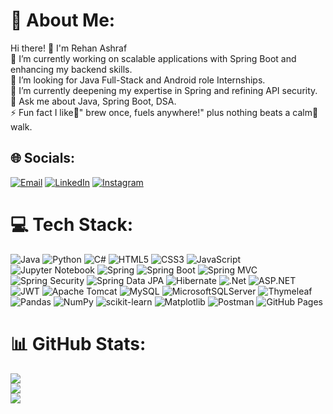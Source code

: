 # 💫 About Me:
Hi there! 👋 I'm Rehan Ashraf<br>🔭 I’m currently working on scalable applications with Spring Boot and enhancing my backend skills.<br>👯 I’m looking for Java Full-Stack and Android role Internships.<br>🌱 I’m currently deepening my expertise in Spring and refining API security.<br>💬 Ask me about Java, Spring Boot, DSA. <br>⚡ Fun fact I like🍵" brew once, fuels anywhere!" plus nothing beats a calm🌙walk. <br>   


## 🌐 Socials:
[![Email](https://img.shields.io/badge/Email-%23D14836.svg?logo=gmail&logoColor=white)](mailto:ashrafrehan543@gmail.com)
[![LinkedIn](https://img.shields.io/badge/LinkedIn-%230077B5.svg?logo=linkedin&logoColor=white)](https://linkedin.com/in/https://www.linkedin.com/in/naher-farhsa) 
[![Instagram](https://img.shields.io/badge/Instagram-%23E4405F.svg?logo=Instagram&logoColor=white)](https://instagram.com/https://www.instagram.com/naher_farhsa) 

# 💻 Tech Stack:
![Java](https://img.shields.io/badge/java-%23ED8B00.svg?logo=openjdk&logoColor=white) 
![Python](https://img.shields.io/badge/python-3670A0?logo=python&logoColor=ffdd54) 
![C#](https://img.shields.io/badge/c%23-%23239120.svg?logo=csharp&logoColor=white) 
![HTML5](https://img.shields.io/badge/html5-%23E34F26.svg?logo=html5&logoColor=white) 
![CSS3](https://img.shields.io/badge/css3-%231572B6.svg?logo=css3&logoColor=white) 
![JavaScript](https://img.shields.io/badge/javascript-%23323330.svg?logo=javascript&logoColor=%23F7DF1E) 
![Jupyter Notebook](https://img.shields.io/badge/Jupyter%20Notebook-F37626?logo=jupyter&logoColor=white)
![Spring](https://img.shields.io/badge/spring-%236DB33F.svg?logo=spring&logoColor=white) 
![Spring Boot](https://img.shields.io/badge/springboot-%236DB33F.svg?logo=springboot&logoColor=white) 
![Spring MVC](https://img.shields.io/badge/Spring%20MVC-6DB33F?logo=spring&logoColor=white) 
![Spring Security](https://img.shields.io/badge/Spring%20Security-6DB33F?logo=springsecurity&logoColor=white) 
![Spring Data JPA](https://img.shields.io/badge/Spring%20Data%20JPA-6DB33F?logo=spring&logoColor=white) 
![Hibernate](https://img.shields.io/badge/Hibernate-59666C?logo=Hibernate&logoColor=white) 
![.Net](https://img.shields.io/badge/.NET-5C2D91?logo=.net&logoColor=white) 
![ASP.NET](https://img.shields.io/badge/ASP.NET-5C2D91?logo=dotnet&logoColor=white) 
![JWT](https://img.shields.io/badge/JWT-black?logo=JSON%20web%20tokens) 
![Apache Tomcat](https://img.shields.io/badge/apache%20tomcat-%23F8DC75.svg?logo=apache-tomcat&logoColor=black) 
![MySQL](https://img.shields.io/badge/mysql-4479A1.svg?logo=mysql&logoColor=white) 
![MicrosoftSQLServer](https://img.shields.io/badge/Microsoft%20SQL%20Server-CC2927?logo=microsoft%20sql%20server&logoColor=white) 
![Thymeleaf](https://img.shields.io/badge/Thymeleaf-%23005C0F.svg?logo=Thymeleaf&logoColor=white) 
![Pandas](https://img.shields.io/badge/pandas-%23150458.svg?logo=pandas&logoColor=white) 
![NumPy](https://img.shields.io/badge/numpy-%23013243.svg?logo=numpy&logoColor=white) 
![scikit-learn](https://img.shields.io/badge/scikit--learn-%23F7931E.svg?logo=scikit-learn&logoColor=white) 
![Matplotlib](https://img.shields.io/badge/Matplotlib-%23ffffff.svg?logo=Matplotlib&logoColor=black) 
![Postman](https://img.shields.io/badge/Postman-FF6C37?logo=postman&logoColor=white) 
![GitHub Pages](https://img.shields.io/badge/github%20pages-121013?logo=github&logoColor=white)


# 📊 GitHub Stats:
![](https://github-readme-stats.vercel.app/api?username=naher-farhsa&theme=radical&hide_border=true&include_all_commits=true&count_private=false)<br/>
![](https://github-readme-streak-stats.herokuapp.com/?user=naher-farhsa&theme=radical&hide_border=true)<br/>
![](https://github-readme-stats.vercel.app/api/top-langs/?username=naher-farhsa&theme=radical&hide_border=true&include_all_commits=true&count_private=false&layout=compact)
